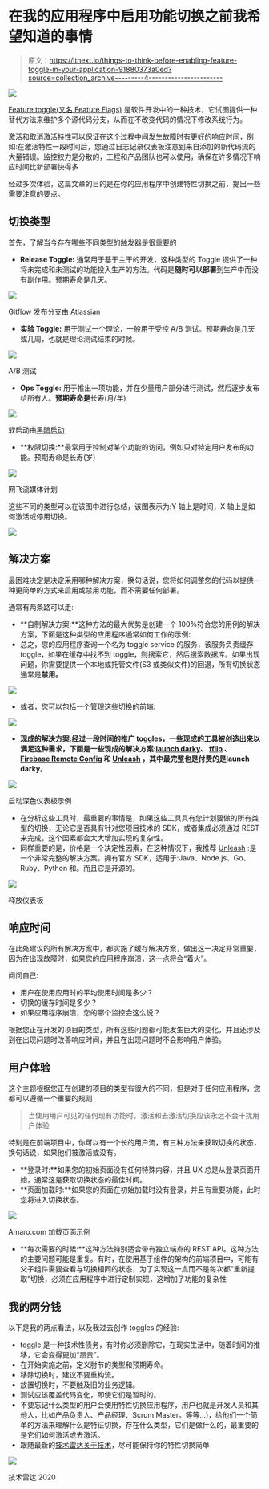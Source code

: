 # 在我的应用程序中启用功能切换之前我希望知道的事情

> 原文：<https://itnext.io/things-to-think-before-enabling-feature-toggle-in-your-application-91880373a0ed?source=collection_archive---------4----------------------->

![](img/fdb7c6fbee409104bbf60d8cf64f0f57.png)

[Feature toggle(又名 Feature Flags)](https://martinfowler.com/articles/feature-toggles.html) 是软件开发中的一种技术，它试图提供一种替代方法来维护多个源代码分支，从而在不改变代码的情况下修改系统行为。

激活和取消激活特性可以保证在这个过程中间发生故障时有更好的响应时间，例如:在激活特性一段时间后，您通过日志记录仪表板注意到来自添加的新代码流的大量错误。监控权力是分散的，工程和产品团队也可以使用，确保在许多情况下响应时间比新部署快得多

经过多次体验，这篇文章的目的是在你的应用程序中创建特性切换之前，提出一些需要注意的要点。

## 切换类型

首先，了解当今存在哪些不同类型的触发器是很重要的

*   **Release Toggle:** 通常用于基于主干的开发，这种类型的 Toggle 提供了一种将未完成和未测试的功能投入生产的方法。代码是**随时可以部署**到生产中而没有副作用。预期寿命是几天。

![](img/4536df870a7eb59a1ca1d8a18375bd51.png)

Gitflow 发布分支由 [Atlassian](https://www.atlassian.com/br/git/tutorials/comparing-workflows/gitflow-workflow)

*   **实验 Toggle:** 用于测试一个理论，一般用于受控 A/B 测试。预期寿命是几天或几周，也就是理论测试结束的时候。

![](img/29b0d285b13d36c6dc87f27a546933c8.png)

A/B 测试

*   **Ops Toggle:** 用于推出一项功能，并在少量用户部分进行测试，然后逐步发布给所有人。**预期寿命是**长寿(月/年)

![](img/5eff08556d5e8579b897c1003c449422.png)

软启动由[黑暗启动](https://launchdarkly.com/blog/soft-launches-using-feature-flags/)

*   **权限切换:**最常用于控制对某个功能的访问，例如只对特定用户发布的功能。预期寿命是长寿(岁)

![](img/1b704b40ce7c8324ba437b392de7a07d.png)

网飞流媒体计划

这些不同的类型可以在该图中进行总结，该图表示为:Y 轴上是时间，X 轴上是如何激活或停用切换。

![](img/f6a767ffbc7465055d419695ae5c8a7f.png)

## **解决方案**

最困难决定是决定采用哪种解决方案，换句话说，您将如何调整您的代码以提供一种更简单的方式来启用或禁用功能，而不需要任何部署。

通常有两条路可以走:

*   **自制解决方案:**这种方法的最大优势是创建一个 100%符合您的用例的解决方案，下面是这种类型的应用程序通常如何工作的示例:
*   总之，您的应用程序查询一个名为 toggle service 的服务，该服务负责缓存 toggle，如果在缓存中找不到 toggle，则搜索它，然后搜索数据库。如果出现问题，你需要提供一个本地或托管文件(S3 或类似文件)的回退，所有切换状态通常是**禁用。**

![](img/3a3085530239e3855ca93eff6cf426b7.png)

*   或者，您可以包括一个管理这些切换的前端:

![](img/4dbd7173b8b5c423d9ae10d309040926.png)

*   **现成的解决方案:**经过一段时间的推广 toggles，一些现成的工具被创造出来以满足这种需求，下面是一些现成的解决方案:[launch darky](https://launchdarkly.com/)、 [fflip](https://github.com/FredKSchott/fflip) 、 [Firebase Remote Config](https://firebase.google.com/docs/remote-config) 和 [Unleash](https://unleash.github.io/) ，其中最完整也是付费的是**launch darky**。

![](img/56bcfc1b10c79abbc2c1a88d5a5e8e4e.png)

启动深色仪表板示例

*   在分析这些工具时，最重要的事情是，如果这些工具具有您计划要做的所有类型的切换，无论它是否具有针对您项目技术的 SDK，或者集成必须通过 REST 来完成，这个因素都会大大增加实现的复杂性。
*   同样重要的是，价格是一个决定性因素，在这种情况下，我推荐 [Unleash](https://unleash.github.io/) :是一个非常完整的解决方案，拥有官方 SDK，适用于:Java、Node.js、Go、Ruby、Python 和。而且它是开源的。

![](img/a4435f7ba9f1c855258c05820236fd1d.png)

释放仪表板

## 响应时间

在此处建议的所有解决方案中，都实施了缓存解决方案，做出这一决定非常重要，因为在出现故障时，如果您的应用程序崩溃，这一点将会“着火”。

问问自己:

*   用户在使用应用时的平均使用时间是多少？
*   切换的缓存时间是多少？
*   如果应用程序崩溃，您的哪个监控会这么说？

根据您正在开发的项目的类型，所有这些问题都可能发生巨大的变化，并且还涉及到在出现问题时改善响应时间，并且在出现问题时不会影响用户体验。

## 用户体验

这个主题根据您正在创建的项目的类型有很大的不同，但是对于任何应用程序，您都可以遵循一个重要的规则

> 当使用用户可见的任何现有功能时，激活和去激活切换应该永远不会干扰用户体验

特别是在前端项目中，你可以有一个长的用户流，有三种方法来获取切换的状态，换句话说，如果他们被激活或没有。

*   **登录时:**如果您的初始页面没有任何特殊内容，并且 UX 总是从登录页面开始，通常这是获取切换状态的最佳时间。
*   **页面加载时:**如果您的页面在初始加载时没有登录，并且有重要功能，此时您将进入切换状态。

![](img/cc4af56e8d4538f4bba443aaba5d29cb.png)

Amaro.com 加载页面示例

*   **每次需要的时候:**这种方法特别适合带有独立端点的 REST API。这种方法的主要问题可能是重复。有时，在使用基于组件的架构的前端项目中，可能有父子组件需要查看与切换相同的状态，为了实现这一点而不是每次都“重新提取”切换，必须在应用程序中进行定制实现，这增加了功能的复杂性

## 我的两分钱

以下是我的两点看法，以及我过去创作 toggles 的经验:

*   toggle 是一种技术性债务，有时你必须删除它，在现实生活中，随着时间的推移，它会变得更加“昂贵”。
*   在开始实施之前，定义肘节的类型和预期寿命。
*   移除切换时，建议不要重构流。
*   放置切换时，不要触及旧的业务逻辑。
*   测试应该覆盖代码变化，即使它们是暂时的。
*   不要忘记什么类型的用户会使用特性切换应用程序，用户也就是开发人员和其他人，比如产品负责人、产品经理、Scrum Master。等等…)，给他们一个简单的方法来理解什么是特征切换，存在什么类型，它们是做什么的，最重要的是它们如何激活或去激活。
*   跟随最新的[技术雷达关于技术](https://www.thoughtworks.com/radar/techniques)，尽可能保持你的特性切换简单

![](img/bdc7dd4e0f88d3f0b10d91664b125817.png)

技术雷达 2020